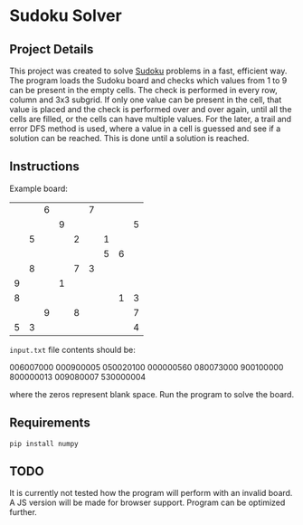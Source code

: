 # Sudoku Solver

## Project Details

This project was created to solve [Sudoku](https://en.wikipedia.org/wiki/Sudoku) problems in a fast, efficient way. The program loads the Sudoku board and checks which values from 1 to 9 can be present in the empty cells. The check is performed in every row, column and 3x3 subgrid. If only one value can be present in the cell, that value is placed and the check is performed over and over again, until all the cells are filled, or the cells can have multiple values. For the later, a trail and error DFS method is used, where a value in a cell is guessed and see if a solution can be reached. This is done until a solution is reached.

## Instructions

Example board:

<table>
<tbody>
<tr>
<td>&nbsp;</td>
<td>&nbsp;</td>
<td>6</td>
<td>&nbsp;</td>
<td>&nbsp;</td>
<td>7</td>
<td>&nbsp;</td>
<td>&nbsp;</td>
<td>&nbsp;</td>
</tr>
<tr>
<td>&nbsp;</td>
<td>&nbsp;</td>
<td>&nbsp;</td>
<td>9</td>
<td>&nbsp;</td>
<td>&nbsp;</td>
<td>&nbsp;</td>
<td>&nbsp;</td>
<td>5</td>
</tr>
<tr>
<td>&nbsp;</td>
<td>5</td>
<td>&nbsp;</td>
<td>&nbsp;</td>
<td>2</td>
<td>&nbsp;</td>
<td>1</td>
<td>&nbsp;</td>
<td>&nbsp;</td>
</tr>
<tr>
<td>&nbsp;</td>
<td>&nbsp;</td>
<td>&nbsp;</td>
<td>&nbsp;</td>
<td>&nbsp;</td>
<td>&nbsp;</td>
<td>5</td>
<td>6</td>
<td>&nbsp;</td>
</tr>
<tr>
<td>&nbsp;</td>
<td>8</td>
<td>&nbsp;</td>
<td>&nbsp;</td>
<td>7</td>
<td>3</td>
<td>&nbsp;</td>
<td>&nbsp;</td>
<td>&nbsp;</td>
</tr>
<tr>
<td>9</td>
<td>&nbsp;</td>
<td>&nbsp;</td>
<td>1</td>
<td>&nbsp;</td>
<td>&nbsp;</td>
<td>&nbsp;</td>
<td>&nbsp;</td>
<td>&nbsp;</td>
</tr>
<tr>
<td>8</td>
<td>&nbsp;</td>
<td>&nbsp;</td>
<td>&nbsp;</td>
<td>&nbsp;</td>
<td>&nbsp;</td>
<td>&nbsp;</td>
<td>1</td>
<td>3</td>
</tr>
<tr>
<td>&nbsp;</td>
<td>&nbsp;</td>
<td>9</td>
<td>&nbsp;</td>
<td>8</td>
<td>&nbsp;</td>
<td>&nbsp;</td>
<td>&nbsp;</td>
<td>7</td>
</tr>
<tr>
<td>5</td>
<td>3</td>
<td>&nbsp;</td>
<td>&nbsp;</td>
<td>&nbsp;</td>
<td>&nbsp;</td>
<td>&nbsp;</td>
<td>&nbsp;</td>
<td>4</td>
</tr>
</tbody>
</table>

`input.txt` file contents should be:

006007000
000900005
050020100
000000560
080073000
900100000
800000013
009080007
530000004

where the zeros represent blank space. Run the program to solve the board.

## Requirements

`pip install numpy`

## TODO

It is currently not tested how the program will perform with an invalid board. A JS version will be made for browser support. Program can be optimized further.
